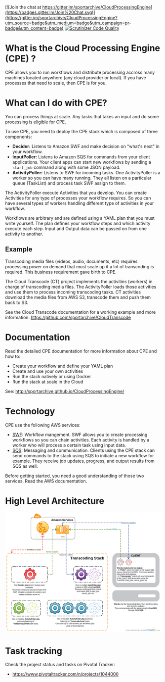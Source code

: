 [![Join the chat at https://gitter.im/sportarchive/CloudProcessingEngine](https://badges.gitter.im/Join%20Chat.svg)](https://gitter.im/sportarchive/CloudProcessingEngine?utm_source=badge&utm_medium=badge&utm_campaign=pr-badge&utm_content=badge)
[![Scrutinizer Code Quality](https://scrutinizer-ci.com/g/sportarchive/CloudProcessingEngine/badges/quality-score.png?b=master)](https://scrutinizer-ci.com/g/sportarchive/CloudProcessingEngine/?branch=master)

# What is the Cloud Processing Engine (CPE) ?

CPE allows you to run workflows and distribute processing accross many machines located anywhere (any cloud provider or local). If you have processes that need to scale, then CPE is for you. 

# What can I do with CPE?

You can process things at scale. Any tasks that takes an input and do some processing is eligible for CPE.

To use CPE, you need to deploy the CPE stack which is composed of three components:
   - **Decider:** Listens to Amazon SWF and make decision on "what's next" in your workflow.
   - **InputPoller:** Listens to Amazon SQS for commands from your client applications. Your client apps can start new workflows by sending a `start_job` command along with some JSON payload.
   - **ActivityPoller:** Listens to SWF for incoming tasks. One ActivityPoller is a worker so you can have many running. They all listen on a particular queue (TaskList) and process task SWF assign to them.

The ActivityPoller execute Activities that you develop. You can create Activities for any type of processes your workflow requires. So you can have several types of workers handling different type of activities in your workflow.

Workflows are arbitrary and are defined using a YAML plan that you must write yourself. The plan defines your workflow steps and which activity execute each step. Input and Output data can be passed on from one activity to another.

## Example

Transcoding media files (videos, audio, documents, etc) requires processing power on demand that must scale up if a lot of transcoding is required. This business requirement gave birth to CPE.

The Cloud Transcode (CT) project implements the activities (workers) in charge of transcoding media files. The ActivityPoller loads those activities and use them to process incoming transcoding tasks. CT activities download the media files from AWS S3, transcode them and push them back to S3.

See the Cloud Transcode documentation for a working example and more information: https://github.com/sportarchive/CloudTranscode

# Documentation

Read the detailed CPE documentation for more information about CPE and how to:
- Create your workflow and define your YAML plan
- Create and use your own activities
- Run the stack natively or using Docker
- Run the stack at scale in the Cloud

See: http://sportarchive.github.io/CloudProcessingEngine/

# Technology

CPE use the following AWS services:
- [SWF](http://aws.amazon.com/swf/): Workflow mangement. SWF allows you to create processing workflows so you can chain activities. Each activity is handled by a worker who will process a certain task using input data.
- [SQS](http://aws.amazon.com/sqs/): Messaging and communication. Clients using the CPE stack can send commands to the stack using SQS to initiate a new workflow for example. They receive job updates, progress, and output results from SQS as well.

Before getting started, you need a good understanding of those two services. Read the AWS documentation.

# High Level Architecture
![Alt text](/../images/high_level_arch.png?raw=true "High Level Architecture")

# Task tracking
Check the project status and tasks on Pivotal Tracker:
- https://www.pivotaltracker.com/n/projects/1044000


